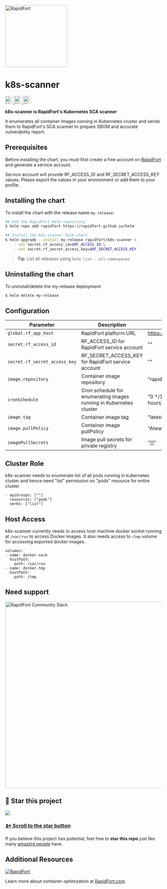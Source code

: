 <a href="https://rapidfort.com?utm_source=github&utm_medium=k8s_scanner_rf_link&utm_campaign=oct_01_sprint&utm_term=k8s_scanner_main_landing&utm_content=main_landing_logo">
<img src="https://raw.githubusercontent.com/rapidfort/k8s-scanner/main/contrib/github_logo.png" alt="RapidFort" width="200" />
</a>

# k8s-scanner

<a href="https://hub.docker.com/r/rapidfort/k8s-scanner"> <img src="https://raw.githubusercontent.com/rapidfort/k8s-scanner/main/contrib/view_on_dockerhub_button.svg" alt="View on Dockerhub" height="25" /> </a>
<a href="https://github.com/rapidfort/k8s-scanner">
<img src="https://raw.githubusercontent.com/rapidfort/k8s-scanner/main/contrib/view_on_github_button.svg" alt="View on GitHub" height="25" />
</a>
<a href="https://artifacthub.io/packages/helm/rapidfort/k8s-scanner">
<img src="https://raw.githubusercontent.com/rapidfort/k8s-scanner/main/contrib/view_on_artifacthub_button.svg" alt="View on GitHub" height="25" />
</a>

<b> k8s-scanner is RapidFort's Kubernetes SCA scanner</b>

It enumerates all container images running in Kubernetes cluster
and sends them to RapidFort's SCA scanner to prepare SBOM and accurate vulnerability report.

## Prerequisites

Before installing the chart, you must first create a free account on [RapidFort](https://frontrow.rapidfort.com) and generate a service account.

Service account will provide RF_ACCESS_ID and RF_SECRET_ACCESS_KEY values. Please export the values in your environment or add them to your profile.

## Installing the chart

To install the chart with the release name `my-release`:


```bash
## Add the RapidFort Helm repository
$ helm repo add rapidfort https://rapidfort.github.io/helm

## Install the k8s-scanner helm chart
$ helm upgrade --install my-release rapidfort/k8s-scanner \
    --set secret.rf_access_id=$RF_ACCESS_ID \
    --set secret.rf_secret_access_key=$RF_SECRET_ACCESS_KEY
```

> **Tip**: List all releases using `helm list --all-namespaces`

## Uninstalling the chart

To uninstall/delete the my-release deployment:

```bash
$ helm delete my-release
```

## Configuration

| Parameter                 | Description  | Default     |
| ---------                 | ------        | ------        |
| `global.rf_app_host`      | RapidFort platform URL | https://frontrow.rapidfort.com |
| `secret.rf_access_id`     | RF_ACCESS_ID for RapidFort service account | "" |
| `secret.rf_secret_access_key`    | RF_SECRET_ACCESS_KEY for RapidFort service account | "" |
| `image.repository`    | Container image repository | "rapidfort/k8s-scanner" |
| `cronSchedule`    | Cron schedule for enumerating images running in Kubernetes cluster | "0 */12 * * *" (Run every 12 hours) |
| `image.tag`   | Container image tag | "latest" |
| `image.pullPolicy`   | Container image pullPolicy | "Always" |
| `imagePullSecrets`   | Image pull secrets for private registry | "[]" |

## Cluster Role

k8s-scanner needs to enumerate list of all pods running in kubernetes cluster and hence need "list" permission on "pods" resource for entire cluster.

```
- apiGroups: [""]
  resources: ["pods"]
  verbs: ["list"]
```

## Host Access

k8s-scanner currently needs to access host machine docker socket running at `/var/run` to access Docker images. It also needs access to `/tmp` volume for accessing exported docker images.

```
volumes:
- name: docker-sock
  hostPath:
    path: /var/run
- name: docker-tmp
  hostPath:
    path: /tmp
```


## Need support

<a href="https://join.slack.com/t/rapidfortcommunity/shared_invite/zt-1g3wy28lv-DaeGexTQ5IjfpbmYW7Rm_Q">
<img src="https://raw.githubusercontent.com/rapidfort/k8s-scanner/main/contrib/github_banner.png" alt="RapidFort Community Slack" width="600" />
</a>

## 🌟 Star this project

[![](https://user-images.githubusercontent.com/48997634/174794647-0c851917-e5c9-4fb9-bf88-b61d89dc2f4f.gif)](https://github.com/rapidfort/k8s-scanner/stargazers)

### [⏫⭐️ Scroll to the star button](#start-of-content)

If you believe this project has potential, feel free to **star this repo** just like many [amazing people](https://github.com/rapidfort/k8s-scanner/stargazers)
have.

## Additional Resources

[![RapidFort](https://raw.githubusercontent.com/rapidfort/k8s-scanner/main/contrib/github_logo_footer.png)][rf-link-main-landing-footer-logo]


Learn more about container optimization at [RapidFort.com][rf-link-additonal-resource].

[rf-link-main-landing-footer-logo]: https://rapidfort.com?utm_source=github&utm_medium=k8s_scanner_rf_link&utm_campaign=oct_01_sprint&utm_term=k8s_scanner_main_landing&utm_content=main_landing_footer_logo

[rf-link-additonal-resource]: https://rapidfort.com?utm_source=github&utm_medium=k8s_scanner_rf_link&utm_campaign=oct_01_sprint&utm_term=k8s_scanner_main_landing&utm_content=additonal_resource
